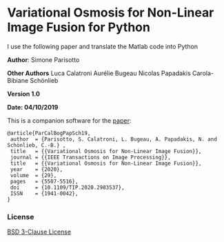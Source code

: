 # Variational Osmosis for Non-Linear Image Fusion for Python

I use the following paper and translate the Matlab code into Python

**Author**: Simone Parisotto

**Other Authors** 
Luca Calatroni
Aurélie Bugeau
Nicolas Papadakis
Carola-Bibiane Schönlieb

**Version 1.0**

**Date: 04/10/2019**

This is a companion software for the [paper](https://ieeexplore.ieee.org/document/9052752):

```
@article{ParCalBogPapSch19,
 author  = {Parisotto, S. Calatroni, L. Bugeau, A. Papadakis, N. and Schönlieb, C.-B.} ,
 title   = {{Variational Osmosis for Non-Linear Image Fusion}},
 journal = {{IEEE Transactions on Image Processing}}, 
 title   = {{Variational Osmosis for Non-Linear Image Fusion}}, 
 year    = {2020},
 volume  = {29},
 pages   = {5507-5516},
 doi     = {10.1109/TIP.2020.2983537},
 ISSN    = {1941-0042},
}
```

### License
[BSD 3-Clause License](https://opensource.org/licenses/BSD-3-Clause)
